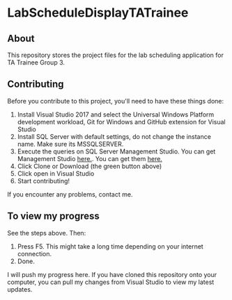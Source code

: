 # LabScheduleDisplayTATrainee
## About
This repository stores the project files for the lab scheduling application for TA Trainee Group 3. 

## Contributing
Before you contribute to this project, you'll need to have these things done:
1. Install Visual Studio 2017 and select the Universal Windows Platform development workload, Git for Windows and GitHub extension for Visual Studio
2. Install SQL Server with default settings, do not change the instance name. Make sure its MSSQLSERVER.
3. Execute the queries on SQL Server Management Studio. You can get Management Studio [here.](https://docs.microsoft.com/en-us/sql/ssms/download-sql-server-management-studio-ssms?view=sql-server-2017). You can get them [here.](https://cloudmails-my.sharepoint.com/:u:/g/personal/tp045000_mail_apu_edu_my/EbWKueHYQv1KkrjzPR0ED2wBwuWtmnVeIr2piwi3uIg59A?e=1d0wUp)
4. Click Clone or Download (the green button above)
5. Click open in Visual Studio
6. Start contributing!

If you encounter any problems, contact me. 

## To view my progress
See the steps above. Then:
1. Press F5. This might take a long time depending on your internet connection.
2. Done.

I will push my progress here. If you have cloned this repository onto your computer, you can pull my changes from Visual Studio
to view my latest updates. 
